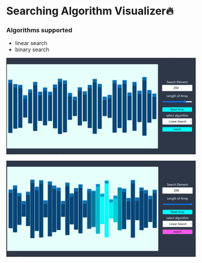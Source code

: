# Searching Algorithm Visualizer🔥

### Algorithms supported

- linear search
- binary search

![algorithm visulizer](public\searching-visulizer-one.jpg)

![algorithm visulizer](public\searching-visualizer-two.jpg)
